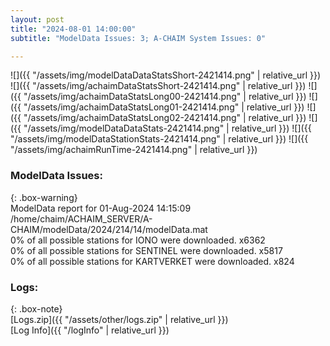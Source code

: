 ```yaml
---
layout: post
title: "2024-08-01 14:00:00"
subtitle: "ModelData Issues: 3; A-CHAIM System Issues: 0"

---
```


![]({{ "/assets/img/modelDataDataStatsShort-2421414.png" | relative_url }})
![]({{ "/assets/img/achaimDataStatsShort-2421414.png" | relative_url }})
![]({{ "/assets/img/achaimDataStatsLong00-2421414.png" | relative_url }})
![]({{ "/assets/img/achaimDataStatsLong01-2421414.png" | relative_url }})
![]({{ "/assets/img/achaimDataStatsLong02-2421414.png" | relative_url }})
![]({{ "/assets/img/modelDataDataStats-2421414.png" | relative_url }})
![]({{ "/assets/img/modelDataStationStats-2421414.png" | relative_url }})
![]({{ "/assets/img/achaimRunTime-2421414.png" | relative_url }})


### ModelData Issues:  
  
{: .box-warning}  
 ModelData report for 01-Aug-2024 14:15:09   
 /home/chaim/ACHAIM_SERVER/A-CHAIM/modelData/2024/214/14/modelData.mat   
 0% of all possible stations for IONO were downloaded. x6362   
 0% of all possible stations for SENTINEL were downloaded. x5817   
 0% of all possible stations for KARTVERKET were downloaded. x824   
  


### Logs:  
  
{: .box-note}  
[Logs.zip]({{ "/assets/other/logs.zip" | relative_url }})  
[Log Info]({{ "/logInfo" | relative_url }})  
